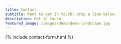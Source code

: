```yaml
---
title: Contact
subtitle: Want to get in touch? Drop a line below.
description: Get in touch
featured_image: /images/demo/demo-landscape.jpg
---
```


{% include contact-form.html %}

